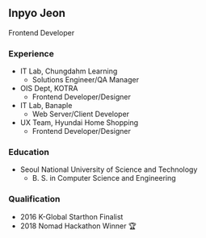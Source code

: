 ## Inpyo Jeon
Frontend Developer


### Experience
* IT Lab, Chungdahm Learning
  * Solutions Engineer/QA Manager
* OIS Dept, KOTRA
  * Frontend Developer/Designer
* IT Lab, Banaple
  * Web Server/Client Developer
* UX Team, Hyundai Home Shopping
  * Frontend Developer/Designer


### Education
* Seoul National University of Science and Technology
  * B. S. in Computer Science and Engineering


### Qualification
* 2016 K-Global Starthon Finalist
* 2018 Nomad Hackathon Winner 🏆
